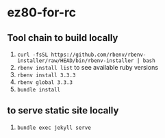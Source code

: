 # ez80-for-rc

## Tool chain to build locally

1. `curl -fsSL https://github.com/rbenv/rbenv-installer/raw/HEAD/bin/rbenv-installer | bash`
2. `rbenv install list` to see available ruby versions
3. `rbenv install 3.3.3`
4. `rbenv global 3.3.3`
5. `bundle install`

## to serve static site locally
1. `bundle exec jekyll serve`
